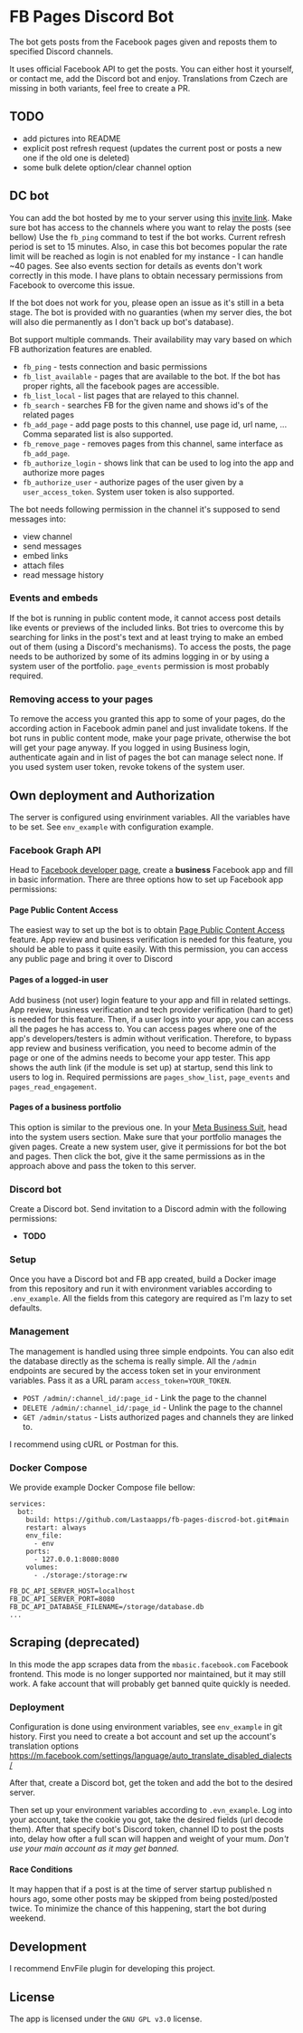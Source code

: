 # FB Pages Discord Bot

The bot gets posts from the Facebook pages given and reposts them to
specified Discord channels.

It uses official Facebook API to get the posts.
You can either host it yourself, or contact me, add the Discord bot and enjoy.
Translations from Czech are missing in both variants, feel free to create a PR.

## TODO

- add pictures into README
- explicit post refresh request (updates the current post or posts a new one if the old one is deleted)
- some bulk delete option/clear channel option

## DC bot

You can add the bot hosted by me to your server using this
[invite link](https://discord.com/oauth2/authorize?client_id=1252917635948216401).
Make sure bot has access to the channels where you want to relay the posts (see bellow)
Use the `fb_ping` command to test if the bot works.
Current refresh period is set to 15 minutes.
Also, in case this bot becomes popular the rate limit will be reached
as login is not enabled for my instance - I can handle ~40 pages.
See also events section for details as events don't work correctly in this mode.
I have plans to obtain necessary permissions from Facebook to overcome this issue.

If the bot does not work for you, please open an issue as it's still in a beta stage.
The bot is provided with no guaranties (when my server dies,
the bot will also die permanently as I don't back up bot's database).

Bot support multiple commands. Their availability may vary based on which FB authorization
features are enabled.

- `fb_ping` - tests connection and basic permissions
- `fb_list_available` - pages that are available to the bot. If the bot has proper rights,
  all the facebook pages are accessible.
- `fb_list_local` - list pages that are relayed to this channel.
- `fb_search` - searches FB for the given name and shows id's of the related pages
- `fb_add_page` - add page posts to this channel, use page id, url name, ... Comma separated list is also supported.
- `fb_remove_page` - removes pages from this channel, same interface as `fb_add_page`.
- `fb_authorize_login` - shows link that can be used to log into the app and authorize more pages
- `fb_authorize_user` - authorize pages of the user given by a `user_access_token`. System user token is also supported.

The bot needs following permission in the channel it's supposed to send messages into:

- view channel
- send messages
- embed links
- attach files
- read message history

### Events and embeds

If the bot is running in public content mode,
it cannot access post details like events or previews of the included links.
Bot tries to overcome this by searching for links in the post's text
and at least trying to make an embed out of them (using a Discord's mechanisms).
To access the posts, the page needs to be authorized by some of its admins logging in
or by using a system user of the portfolio.
`page_events` permission is most probably required.

### Removing access to your pages

To remove the access you granted this app to some of your pages,
do the according action in Facebook admin panel and just invalidate tokens.
If the bot runs in public content mode, make your page private,
otherwise the bot will get your page anyway.
If you logged in using Business login,
authenticate again and in list of pages the bot can manage select none.
If you used system user token, revoke tokens of the system user.

## Own deployment and Authorization

The server is configured using envirinment variables.
All the variables have to be set.
See `env_example` with configuration example.

### Facebook Graph API

Head to [Facebook developer page](https://developers.facebook.com),
create a **business** Facebook app and fill in basic information.
There are three options how to set up Facebook app permissions:

#### Page Public Content Access

The easiest way to set up the bot is to
obtain [Page Public Content Access](https://developers.facebook.com/docs/features-reference/page-public-content-access)
feature.
App review and business verification is needed for this feature,
you should be able to pass it quite easily.
With this permission, you can access any public page and bring it over to Discord

#### Pages of a logged-in user

Add business (not user) login feature to your app and fill in related settings.
App review, business verification and tech provider verification (hard to get) is needed for this feature.
Then, if a user logs into your app, you can access all the pages he has access to.
You can access pages where one of the app's developers/testers is admin without verification.
Therefore, to bypass app review and business verification, you need to become admin of the page or
one of the admins needs to become your app tester.
This app shows the auth link (if the module is set up) at startup, send this link to users to log in.
Required permissions are `pages_show_list`, `page_events` and `pages_read_engagement`.

#### Pages of a business portfolio

This option is similar to the previous one. In your [Meta Business Suit](https://business.facebook.com/latest),
head into the system users section. Make sure that your portfolio manages the given pages.
Create a new system user, give it permissions for bot the bot and pages.
Then click the bot, give it the same permissions as in the approach above and pass the token to this server.

### Discord bot

Create a Discord bot. Send invitation to a Discord admin with the following permissions:

- **TODO**

### Setup

Once you have a Discord bot and FB app created, build a Docker image
from this repository and run it with environment variables according
to `.env_example`. All the fields from this category are required as I'm lazy to set defaults.

### Management

The management is handled using three simple endpoints.
You can also edit the database directly as the schema is really simple.
All the `/admin` endpoints are secured by the access token set in your environment variables.
Pass it as a URL param `access_token=YOUR_TOKEN`.

- `POST /admin/:channel_id/:page_id` - Link the page to the channel
- `DELETE /admin/:channel_id/:page_id` - Unlink the page to the channel
- `GET /admin/status` - Lists authorized pages and channels they are linked to.

I recommend using cURL or Postman for this.

### Docker Compose

We provide example Docker Compose file bellow:

```docker-compose
services:
  bot:
    build: https://github.com/Lastaapps/fb-pages-discrod-bot.git#main
    restart: always
    env_file:
      - env
    ports:
      - 127.0.0.1:8080:8080
    volumes:
      - ./storage:/storage:rw
```

```env
FB_DC_API_SERVER_HOST=localhost
FB_DC_API_SERVER_PORT=8080
FB_DC_API_DATABASE_FILENAME=/storage/database.db
...
```

## Scraping (deprecated)

In this mode the app scrapes data from the `mbasic.facebook.com` Facebook frontend.
This mode is no longer supported nor maintained, but it may still work.
A fake account that will probably get banned quite quickly is needed.

### Deployment

Configuration is done using environment variables,
see `env_example` in git history.
First you need to create a bot account and
set up the account's translation options
https://m.facebook.com/settings/language/auto_translate_disabled_dialects/

After that, create a Discord bot, get the token and add the bot to the desired server.

Then set up your environment variables according to `.evn_example`.
Log into your account, take the cookie you got, take the desired fields (url decode them).
After that specify bot's Discord token, channel ID to post the posts into,
delay how ofter a full scan will happen and weight of your mum.
*Don't use your main account as it may get banned.*

#### Race Conditions

It may happen that if a post is at the time of server startup
published n hours ago,
some other posts may be skipped from being posted/posted twice.
To minimize the chance of this happening, start the bot during weekend.

## Development

I recommend EnvFile plugin for developing this project.

## License

The app is licensed under the `GNU GPL v3.0` license.
